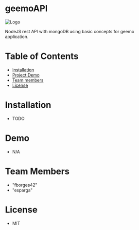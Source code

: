 # geemoAPI
![Logo](https://i.postimg.cc/HsSK7CHv/Logo-Makr-7w-Fk-CD.png)

NodeJS rest API with mongoDB using basic concepts for geemo application.

# Table of Contents
* [Installation](#installation)
* [Project Demo](#project-demo)
* [Team members](#team-members)
* [License](#license)

# <a name="installation"></a>Installation
* TODO

# <a name="project-demo"></a>Demo
* N/A

# <a name="team-members"></a>Team Members
* "fborges42"
* "esparga"

# <a name="license"></a>License
* MIT
